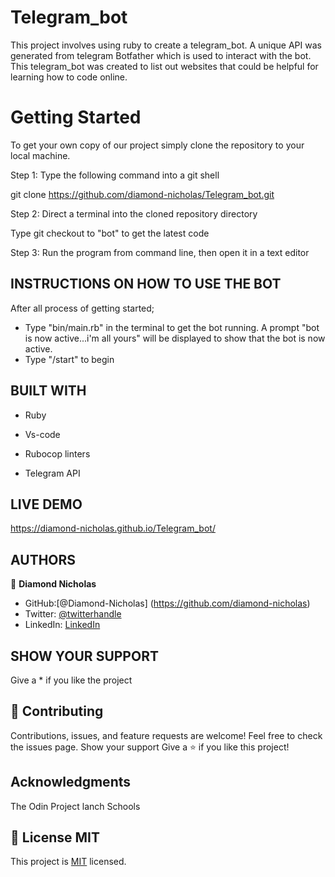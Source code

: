 # Telegram_bot
This project involves using ruby to create a telegram_bot. A unique API was generated from telegram Botfather which is used to interact with the bot.
This telegram_bot was created to list out websites that could be helpful for learning how to code online.

# Getting Started

To get your own copy of our project simply clone the repository to your local machine.

Step 1: Type the following command into a git shell

git clone https://github.com/diamond-nicholas/Telegram_bot.git

Step 2: Direct a terminal into the cloned repository directory

Type git checkout to "bot" to get the latest code

Step 3: Run the program from command line, then open it in a text editor

## INSTRUCTIONS ON HOW TO USE THE BOT

After all process of getting started;
- Type "bin/main.rb" in the terminal to get the bot running. A prompt "bot is now active...i'm  all yours" will be displayed to show that the bot is now active.
- Type "/start" to begin 

## BUILT WITH
- Ruby

- Vs-code

- Rubocop linters

- Telegram API


## LIVE DEMO
https://diamond-nicholas.github.io/Telegram_bot/

## AUTHORS
👤 **Diamond Nicholas**
- GitHub:[@Diamond-Nicholas] (https://github.com/diamond-nicholas) 
- Twitter: [@twitterhandle](https://twitter.com/diamondnich)
- LinkedIn: [LinkedIn](https://www.linkedin.com/in/diamond-nicholas/)

## SHOW YOUR SUPPORT
Give a \* if you like the project

## 🤝 Contributing
Contributions, issues, and feature requests are welcome!
Feel free to check the issues page. Show your support
Give a ⭐️ if you like this project!

## Acknowledgments
The Odin Project
lanch Schools

## 📝 License MIT
This project is [MIT](./LICENSE) licensed.